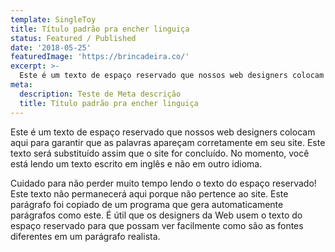 ```yaml
---
template: SingleToy
title: Título padrão pra encher linguiça
status: Featured / Published
date: '2018-05-25'
featuredImage: 'https://brincadeira.co/'
excerpt: >-
  Este é um texto de espaço reservado que nossos web designers colocam aqui para garantir que as palavras apareça corretamente no seu site. Este texto será substituído assim que o site está completo. No momento, você está lendo um texto escrito em Inglês, nenhum outro idioma.
meta:
  description: Teste de Meta descrição
  title: Título padrão pra encher linguiça
---
```


Este é um texto de espaço reservado que nossos web designers colocam aqui para garantir que as palavras apareçam corretamente em seu site. Este texto será substituído assim que o site for concluído. No momento, você está lendo um texto escrito em inglês e não em outro idioma.

Cuidado para não perder muito tempo lendo o texto do espaço reservado! Este texto não permanecerá aqui porque não pertence ao site. Este parágrafo foi copiado de um programa que gera automaticamente parágrafos como este. É útil que os designers da Web usem o texto do espaço reservado para que possam ver facilmente como são as fontes diferentes em um parágrafo realista.
